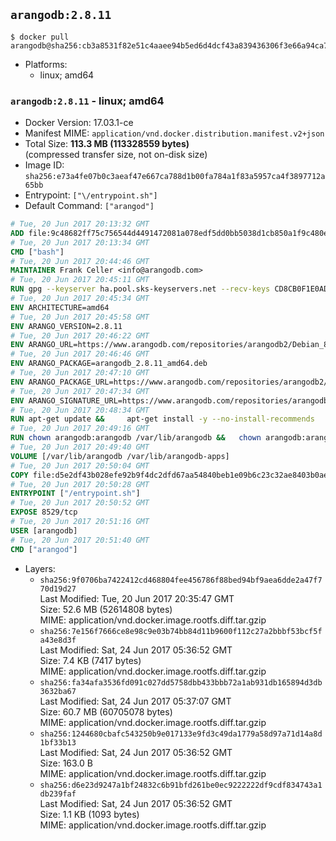 ## `arangodb:2.8.11`

```console
$ docker pull arangodb@sha256:cb3a8531f82e51c4aaee94b5ed6d4dcf43a839436306f3e66a94ca74375ef6f0
```

-	Platforms:
	-	linux; amd64

### `arangodb:2.8.11` - linux; amd64

-	Docker Version: 17.03.1-ce
-	Manifest MIME: `application/vnd.docker.distribution.manifest.v2+json`
-	Total Size: **113.3 MB (113328559 bytes)**  
	(compressed transfer size, not on-disk size)
-	Image ID: `sha256:e73a4fe07b0c3aeaf47e667ca788d1b00fa784a1f83a5957ca4f3897712a65bb`
-	Entrypoint: `["\/entrypoint.sh"]`
-	Default Command: `["arangod"]`

```dockerfile
# Tue, 20 Jun 2017 20:13:32 GMT
ADD file:9c48682ff75c756544d4491472081a078edf5dd0bb5038d1cb850a1f9c480e3e in / 
# Tue, 20 Jun 2017 20:13:34 GMT
CMD ["bash"]
# Tue, 20 Jun 2017 20:44:46 GMT
MAINTAINER Frank Celler <info@arangodb.com>
# Tue, 20 Jun 2017 20:45:11 GMT
RUN gpg --keyserver ha.pool.sks-keyservers.net --recv-keys CD8CB0F1E0AD5B52E93F41E7EA93F5E56E751E9B
# Tue, 20 Jun 2017 20:45:34 GMT
ENV ARCHITECTURE=amd64
# Tue, 20 Jun 2017 20:45:58 GMT
ENV ARANGO_VERSION=2.8.11
# Tue, 20 Jun 2017 20:46:22 GMT
ENV ARANGO_URL=https://www.arangodb.com/repositories/arangodb2/Debian_8.0
# Tue, 20 Jun 2017 20:46:46 GMT
ENV ARANGO_PACKAGE=arangodb_2.8.11_amd64.deb
# Tue, 20 Jun 2017 20:47:10 GMT
ENV ARANGO_PACKAGE_URL=https://www.arangodb.com/repositories/arangodb2/Debian_8.0/amd64/arangodb_2.8.11_amd64.deb
# Tue, 20 Jun 2017 20:47:34 GMT
ENV ARANGO_SIGNATURE_URL=https://www.arangodb.com/repositories/arangodb2/Debian_8.0/amd64/arangodb_2.8.11_amd64.deb.asc
# Tue, 20 Jun 2017 20:48:34 GMT
RUN apt-get update &&     apt-get install -y --no-install-recommends         libgoogle-perftools4         ca-certificates         pwgen         wget     &&     rm -rf /var/lib/apt/lists/* &&     wget ${ARANGO_SIGNATURE_URL} &&           wget ${ARANGO_PACKAGE_URL} &&             gpg --verify ${ARANGO_PACKAGE}.asc &&     dpkg -i ${ARANGO_PACKAGE} &&     sed -ri         -e 's!127\.0\.0\.1!0.0.0.0!g'         -e 's!^(file\s*=).*!\1 -!'         -e 's!^#\s*uid\s*=.*!uid = arangodb!'         -e 's!^#\s*gid\s*=.*!gid = arangodb!'         /etc/arangodb/arangod.conf     &&     apt-get purge -y --auto-remove ca-certificates wget &&     rm -f ${ARANGO_PACKAGE}*
# Tue, 20 Jun 2017 20:49:16 GMT
RUN chown arangodb:arangodb /var/lib/arangodb &&   chown arangodb:arangodb /var/lib/arangodb-apps
# Tue, 20 Jun 2017 20:49:40 GMT
VOLUME [/var/lib/arangodb /var/lib/arangodb-apps]
# Tue, 20 Jun 2017 20:50:04 GMT
COPY file:d5e2df43b028efe92b9f4dc2dfd67aa54840beb1e09b6c23c32ae8403b0ae7e4 in /entrypoint.sh 
# Tue, 20 Jun 2017 20:50:28 GMT
ENTRYPOINT ["/entrypoint.sh"]
# Tue, 20 Jun 2017 20:50:52 GMT
EXPOSE 8529/tcp
# Tue, 20 Jun 2017 20:51:16 GMT
USER [arangodb]
# Tue, 20 Jun 2017 20:51:40 GMT
CMD ["arangod"]
```

-	Layers:
	-	`sha256:9f0706ba7422412cd468804fee456786f88bed94bf9aea6dde2a47f770d19d27`  
		Last Modified: Tue, 20 Jun 2017 20:35:47 GMT  
		Size: 52.6 MB (52614808 bytes)  
		MIME: application/vnd.docker.image.rootfs.diff.tar.gzip
	-	`sha256:7e156f7666ce8e98c9e03b74bb84d11b9600f112c27a2bbbf53bcf5fa43e8d3f`  
		Last Modified: Sat, 24 Jun 2017 05:36:52 GMT  
		Size: 7.4 KB (7417 bytes)  
		MIME: application/vnd.docker.image.rootfs.diff.tar.gzip
	-	`sha256:fa34afa3536fd091c027dd5758dbb433bbb72a1ab931db165894d3db3632ba67`  
		Last Modified: Sat, 24 Jun 2017 05:37:07 GMT  
		Size: 60.7 MB (60705078 bytes)  
		MIME: application/vnd.docker.image.rootfs.diff.tar.gzip
	-	`sha256:1244680cbafc543250b9e017133e9fd3c49da1779a58d97a71d14a8d1bf33b13`  
		Last Modified: Sat, 24 Jun 2017 05:36:52 GMT  
		Size: 163.0 B  
		MIME: application/vnd.docker.image.rootfs.diff.tar.gzip
	-	`sha256:d6e23d9247a1bf24832c6b91bfd261be0ec9222222df9cdf834743a1db239faf`  
		Last Modified: Sat, 24 Jun 2017 05:36:52 GMT  
		Size: 1.1 KB (1093 bytes)  
		MIME: application/vnd.docker.image.rootfs.diff.tar.gzip
